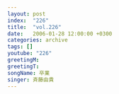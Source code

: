 ```yaml
---
layout: post
index:  "226"
title:  "vol.226"
date:   2006-01-28 12:00:00 +0300
categories: archive
tags: []
youtube: "226"
greetingM: 
greetingT: 
songName: 卒業
singer: 斉藤由貴
---
```

